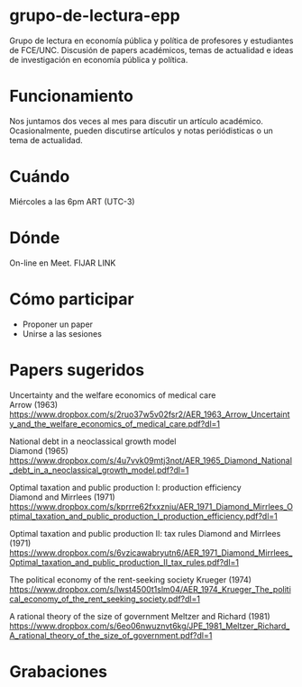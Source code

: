 # grupo-de-lectura-epp
Grupo de lectura en economía pública y política de profesores y estudiantes de FCE/UNC. Discusión de papers académicos, temas de actualidad e ideas de investigación en economía pública y política. 

# Funcionamiento
Nos juntamos dos veces al mes para discutir un artículo académico. Ocasionalmente, pueden discutirse artículos y notas periódisticas o un tema de actualidad.  

# Cuándo
Miércoles a las 6pm ART (UTC-3)

# Dónde
On-line en Meet. FIJAR LINK

# Cómo participar
- Proponer un paper
- Unirse a las sesiones

# Papers sugeridos

Uncertainty and the welfare economics of medical care   
Arrow (1963)  
https://www.dropbox.com/s/2ruo37w5v02fsr2/AER_1963_Arrow_Uncertainty_and_the_welfare_economics_of_medical_care.pdf?dl=1  

National debt in a neoclassical growth model  
Diamond (1965)   
https://www.dropbox.com/s/4u7vvk09mtj3not/AER_1965_Diamond_National_debt_in_a_neoclassical_growth_model.pdf?dl=1  

Optimal taxation and public production I: production efficiency   
Diamond and Mirrlees (1971)  
https://www.dropbox.com/s/kprrre62fxxzniu/AER_1971_Diamond_Mirrlees_Optimal_taxation_and_public_production_I_production_efficiency.pdf?dl=1  

Optimal taxation and public production II: tax rules 
Diamond and Mirrlees (1971)  
https://www.dropbox.com/s/6vzicawabryutn6/AER_1971_Diamond_Mirrlees_Optimal_taxation_and_public_production_II_tax_rules.pdf?dl=1  

The political economy of the rent-seeking society 
Krueger (1974)  
https://www.dropbox.com/s/lwst4500t1slm04/AER_1974_Krueger_The_political_economy_of_the_rent_seeking_society.pdf?dl=1  

A rational theory of the size of government 
Meltzer and Richard (1981)  
https://www.dropbox.com/s/6eo06nwuznvt6kg/JPE_1981_Meltzer_Richard_A_rational_theory_of_the_size_of_government.pdf?dl=1  


# Grabaciones



